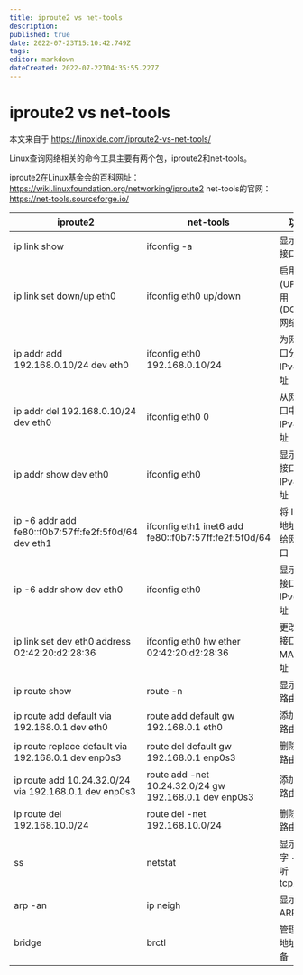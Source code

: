 ```yaml
---
title: iproute2 vs net-tools
description: 
published: true
date: 2022-07-23T15:10:42.749Z
tags: 
editor: markdown
dateCreated: 2022-07-22T04:35:55.227Z
---
```


# iproute2 vs net-tools
本文来自于 https://linoxide.com/iproute2-vs-net-tools/

Linux查询网络相关的命令工具主要有两个包，iproute2和net-tools。

iproute2在Linux基金会的百科网址：https://wiki.linuxfoundation.org/networking/iproute2
net-tools的官网：https://net-tools.sourceforge.io/


|  iproute2   | net-tools  |  功能 |
|  ----  | ----  | ---- |
| ip link show  | ifconfig -a | 显示所有接口
| ip link set down/up eth0  | ifconfig eth0 up/down | 启用 (UP)/禁用 (DOWN) 网络接口
| ip addr add 192.168.0.10/24 dev eth0 | ifconfig eth0 192.168.0.10/24 | 为网络接口分配 IPv4 地址 |
| ip addr del 192.168.0.10/24 dev eth0 | ifconfig eth0 0 | 	从网络接口中删除 IPv4 地址 |
| ip addr show dev eth0 | ifconfig eth0 | 	显示网络接口的 IPv4 地址 |
| ip -6 addr add fe80::f0b7:57ff:fe2f:5f0d/64 dev eth1 | ifconfig eth1 inet6 add fe80::f0b7:57ff:fe2f:5f0d/64 | 	将 IPv6 地址分配给网络接口 |
| ip -6 addr show dev eth0 | ifconfig eth0 | 	显示网络接口的 IPv6 地址 |
| ip link set dev eth0 address 02:42:20:d2:28:36 | ifconfig eth0 hw ether 02:42:20:d2:28:36 | 	更改网络接口的 MAC 地址 |
| ip route show | route -n | 	显示 IP 路由表 |
| ip route add default via 192.168.0.1 dev eth0 | route add default gw 192.168.0.1 eth0 | 添加默认路由 |
| ip route replace default via 192.168.0.1 dev enp0s3 | route del default gw 192.168.0.1 enp0s3 | 删除默认路由 |
| ip route add 10.24.32.0/24 via 192.168.0.1 dev enp0s3 | route add -net 10.24.32.0/24 gw 192.168.0.1 dev enp0s3 | 添加静态路由 |
| ip route del 192.168.10.0/24 | route del -net 192.168.10.0/24 | 删除静态路由 |
| ss | netstat | 显示套接字 - 监听 tcp/udp |
| arp -an  | ip neigh | 显示 ARP 表 |
| bridge  | 	brctl | 管理网桥地址和设备 |

